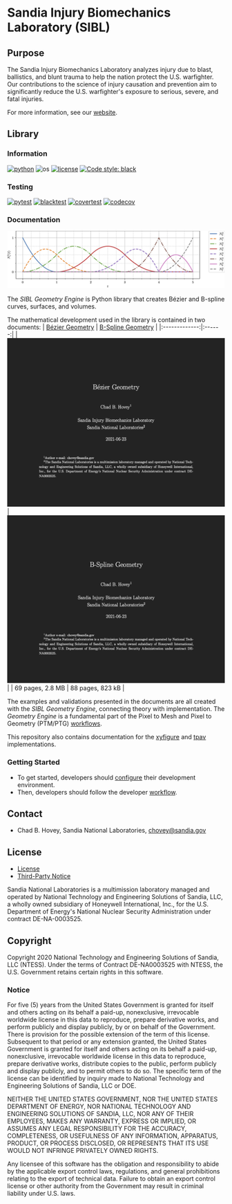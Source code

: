 # Sandia Injury Biomechanics Laboratory (SIBL)

## Purpose

The Sandia Injury Biomechanics Laboratory analyzes injury due to blast, ballistics, and blunt trauma to help the nation protect the U.S. warfighter. Our contributions to the science of injury causation and prevention aim to significantly reduce the U.S. warfighter's exposure to serious, severe, and fatal injuries.

For more information, see our [website](https://www.sandia.gov/biomechanics/).

## Library

### Information

[![python](https://img.shields.io/badge/python-3.10.0-blue.svg)](https://www.python.org/) 
![os](https://img.shields.io/badge/os-ubuntu%20|%20macos%20|%20windows-blue.svg)
[![license](https://img.shields.io/badge/license-MIT-green.svg)](https://github.com/sandialabs/sibl#license) 
[![Code style: black](https://img.shields.io/badge/code%20style-black-000000.svg)](https://github.com/psf/black)

### Testing

[![pytest](https://github.com/sandialabs/sibl/workflows/pytest/badge.svg)](https://github.com/sandialabs/sibl/actions) [![blacktest](https://github.com/sandialabs/sibl/workflows/blacktest/badge.svg)](https://github.com/sandialabs/sibl/actions) [![covertest](https://github.com/sandialabs/sibl/workflows/covertest/badge.svg)](https://github.com/sandialabs/sibl/actions) [![codecov](https://codecov.io/gh/sandialabs/sibl/branch/master/graph/badge.svg)](https://codecov.io/gh/sandialabs/sibl)

### Documentation

![geo_doc_fig](geo/doc/fig/N_p=2_NCP=8.png)

The *SIBL Geometry Engine* is Python library that creates Bézier and B-spline curves, surfaces, and volumes.  

The mathematical development used in the library is contained in two documents:
| [Bézier Geometry](geo/doc/bezier/Bezier-Geometry-2021-04-02.pdf) | [B-Spline Geometry](geo/doc/bspline/B-Spline-Geometry-2021-04-10.pdf) |
|:-------------:|:------:|
| ![geo/doc/gezier/bezier_cover_page.png](geo/doc/bezier/bezier_cover_page.png) | ![geo/doc/bspline_cover_page.png](geo/doc/bspline/bspline_cover_page.png) |
| 69 pages, 2.8 MB | 88 pages, 823 kB |

The examples and validations presented in the documents are all created with the *SIBL Geometry Engine*, connecting theory with implementation.  The *Geometry Engine* is a fundamental part of the Pixel to Mesh and Pixel to Geometry (PTM/PTG) [workflows](geo/doc/unit-test-ptm.md).

This repository also contains documentation for the [xyfigure](cli/doc/README.md) and [tpav](cli/tests/tpav/README.md) implementations.

### Getting Started

* To get started, developers should [configure](config/README.md) their development environment.
* Then, developers should follow the developer [workflow](config/workflow.md).

## Contact

* Chad B. Hovey, Sandia National Laboratories, chovey@sandia.gov

## License

* [License](LICENSE)
* [Third-Party Notice](NOTICE.md)

Sandia National Laboratories is a multimission laboratory managed and operated by National Technology and Engineering Solutions of Sandia, LLC, a wholly owned subsidiary of Honeywell International, Inc., for the U.S. Department of Energy's National Nuclear Security Administration under contract DE-NA-0003525.

## Copyright

Copyright 2020 National Technology and Engineering Solutions of Sandia, LLC (NTESS). Under the terms of Contract DE-NA0003525 with NTESS, the U.S. Government retains certain rights in this software.

### Notice

For five (5) years from  the United States Government is granted for itself and others acting on its behalf a paid-up, nonexclusive, irrevocable worldwide license in this data to reproduce, prepare derivative works, and perform publicly and display publicly, by or on behalf of the Government. There is provision for the possible extension of the term of this license. Subsequent to that period or any extension granted, the United States Government is granted for itself and others acting on its behalf a paid-up, nonexclusive, irrevocable worldwide license in this data to reproduce, prepare derivative works, distribute copies to the public, perform publicly and display publicly, and to permit others to do so. The specific term of the license can be identified by inquiry made to National Technology and Engineering Solutions of Sandia, LLC or DOE.
 
NEITHER THE UNITED STATES GOVERNMENT, NOR THE UNITED STATES DEPARTMENT OF ENERGY, NOR NATIONAL TECHNOLOGY AND ENGINEERING SOLUTIONS OF SANDIA, LLC, NOR ANY OF THEIR EMPLOYEES, MAKES ANY WARRANTY, EXPRESS OR IMPLIED, OR ASSUMES ANY LEGAL RESPONSIBILITY FOR THE ACCURACY, COMPLETENESS, OR USEFULNESS OF ANY INFORMATION, APPARATUS, PRODUCT, OR PROCESS DISCLOSED, OR REPRESENTS THAT ITS USE WOULD NOT INFRINGE PRIVATELY OWNED RIGHTS.
 
Any licensee of this software has the obligation and responsibility to abide by the applicable export control laws, regulations, and general prohibitions relating to the export of technical data. Failure to obtain an export control license or other authority from the Government may result in criminal liability under U.S. laws.
